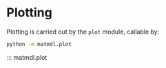 # Plotting

Plotting is carried out by the `plot` module, callable by:

```sh
python -m matmdl.plot
```

::: matmdl.plot
